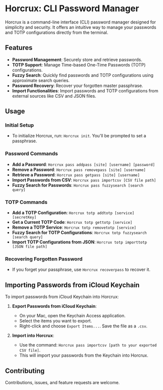 # Horcrux: CLI Password Manager

Horcrux is a command-line interface (CLI) password manager designed for simplicity and security. It offers an intuitive way to manage your passwords and TOTP configurations directly from the terminal.

## Features

- **Password Management**: Securely store and retrieve passwords.
- **TOTP Support**: Manage Time-based One-Time Passwords (TOTP) configurations.
- **Fuzzy Search**: Quickly find passwords and TOTP configurations using approximate search queries.
- **Password Recovery**: Recover your forgotten master passphrase.
- **Import Functionalities**: Import passwords and TOTP configurations from external sources like CSV and JSON files.

## Usage

### Initial Setup

- To initialize Horcrux, run: `Horcrux init`. You'll be prompted to set a passphrase.

### Password Commands

- **Add a Password**: `Horcrux pass addpass [site] [username] [password]`
- **Remove a Password**: `Horcrux pass removepass [site] [username]`
- **Retrieve a Password**: `Horcrux pass getpass [site] [username]`
- **Import Passwords from CSV**: `Horcrux pass importcsv [CSV file path]`
- **Fuzzy Search for Passwords**: `Horcrux pass fuzzysearch [search query]`

### TOTP Commands

- **Add a TOTP Configuration**: `Horcrux totp addtotp [service] [secretKey]`
- **Get a Current TOTP Code**: `Horcrux totp gettotp [service]`
- **Remove a TOTP Service**: `Horcrux totp removetotp [service]`
- **Fuzzy Search for TOTP Configurations**: `Horcrux totp fuzzysearch [search query]`
- **Import TOTP Configurations from JSON**: `Horcrux totp importtotp [JSON file path]`

### Recovering Forgotten Password

- If you forget your passphrase, use `Horcrux recoverpass` to recover it.

## Importing Passwords from iCloud Keychain

To import passwords from iCloud Keychain into Horcrux:

1. **Export Passwords from iCloud Keychain**: 
   - On your Mac, open the Keychain Access application.
   - Select the items you want to export.
   - Right-click and choose `Export Items...`. Save the file as a `.csv`.

2. **Import into Horcrux**:
   - Use the command: `Horcrux pass importcsv [path to your exported CSV file]`.
   - This will import your passwords from the Keychain into Horcrux.

## Contributing

Contributions, issues, and feature requests are welcome.